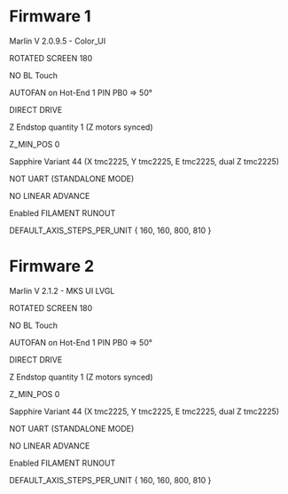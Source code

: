 # Firmware 1

Marlin V 2.0.9.5 - Color_UI

ROTATED SCREEN 180

NO BL Touch

AUTOFAN on Hot-End 1 PIN PB0 => 50°

DIRECT DRIVE

Z Endstop quantity 1 (Z motors synced)

Z_MIN_POS 0

Sapphire Variant 44 (X tmc2225, Y tmc2225, E tmc2225, dual 	Z tmc2225)

NOT UART (STANDALONE MODE)

NO LINEAR ADVANCE

Enabled FILAMENT RUNOUT

DEFAULT_AXIS_STEPS_PER_UNIT   { 160, 160, 800, 810 }


# Firmware 2

Marlin V 2.1.2 - MKS UI LVGL

ROTATED SCREEN 180

NO BL Touch

AUTOFAN on Hot-End 1 PIN PB0 => 50°

DIRECT DRIVE

Z Endstop quantity 1 (Z motors synced)

Z_MIN_POS 0

Sapphire Variant 44 (X tmc2225, Y tmc2225, E tmc2225, dual 	Z tmc2225)

NOT UART (STANDALONE MODE)

NO LINEAR ADVANCE

Enabled FILAMENT RUNOUT

DEFAULT_AXIS_STEPS_PER_UNIT   { 160, 160, 800, 810 }
